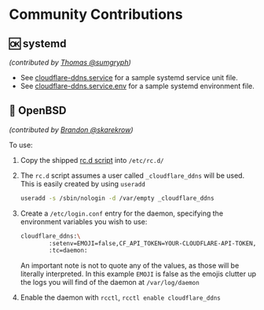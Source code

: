 # Community Contributions

## 🆗 systemd

_(contributed by [Thomas @sumgryph](https://github.com/symgryph))_

- See [cloudflare-ddns.service](./systemd/cloudflare-ddns.service) for a sample systemd service unit file.
- See [cloudflare-ddns.service.env](./systemd/cloudflare-ddns.service.env) for a sample systemd environment file.

## 🐡 OpenBSD

_(contributed by [Brandon @skarekrow](https://github.com/skarekrow))_

To use:

1. Copy the shipped [rc.d script](./openbsd/cloudflare_ddns) into `/etc/rc.d/`
2. The `rc.d` script assumes a user called `_cloudflare_ddns` will be used. This is easily created by using `useradd`
   ```sh
   useradd -s /sbin/nologin -d /var/empty _cloudflare_ddns
   ```
3. Create a `/etc/login.conf` entry for the daemon, specifying the environment variables you wish to use:

   ```sh
   cloudflare_ddns:\
           :setenv=EMOJI=false,CF_API_TOKEN=YOUR-CLOUDFLARE-API-TOKEN,DOMAINS=YOUR-DOMAINS:\
           :tc=daemon:
   ```

   An important note is not to quote any of the values, as those will be literally interpreted. In this example `EMOJI` is false as the emojis clutter up the logs you will find of the daemon at `/var/log/daemon`

4. Enable the daemon with `rcctl`, `rcctl enable cloudflare_ddns`
